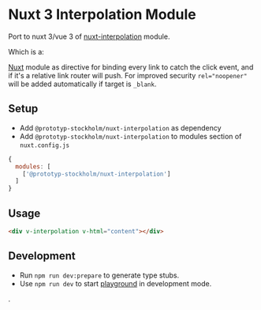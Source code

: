 # Nuxt 3 Interpolation Module

Port to nuxt 3/vue 3 of [nuxt-interpolation](https://github.com/daliborgogic/nuxt-interpolation) module.

Which is a:

[Nuxt](https://github.com/nuxt/nuxt.js/) module as directive for binding every link to catch the click event, and if
it's a relative link router will push. For improved security `rel="noopener"` will be added automatically if target
is `_blank`.

## Setup

- Add `@prototyp-stockholm/nuxt-interpolation` as dependency
- Add `@prototyp-stockholm/nuxt-interpolation` to modules section of `nuxt.config.js`

```js
{
  modules: [
    ['@prototyp-stockholm/nuxt-interpolation']
  ]
}
```

## Usage

```html
<div v-interpolation v-html="content"></div>
```

## Development

- Run `npm run dev:prepare` to generate type stubs.
- Use `npm run dev` to start [playground](./playground) in development mode.

.
